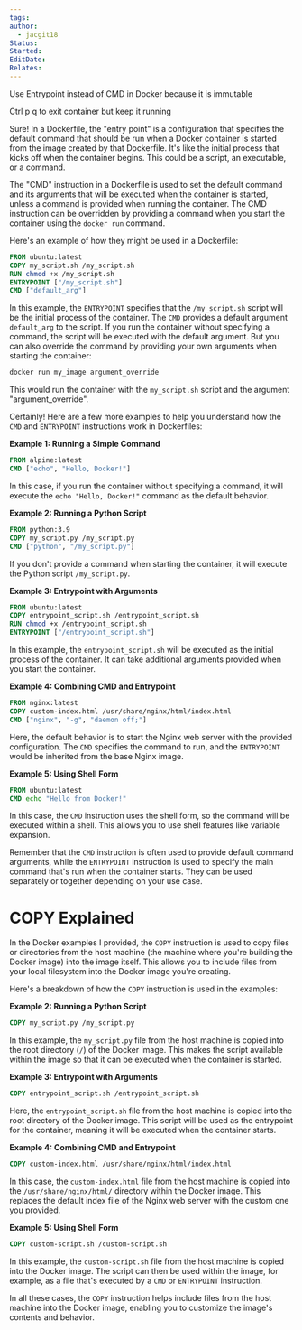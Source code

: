 ```yaml
---
tags: 
author:
  - jacgit18
Status: 
Started: 
EditDate: 
Relates:
---
```

Use Entrypoint instead of CMD in Docker because it is immutable

Ctrl p q to exit container but keep it running

Sure! In a Dockerfile, the "entry point" is a configuration that specifies the default command that should be run when a Docker container is started from the image created by that Dockerfile. It's like the initial process that kicks off when the container begins. This could be a script, an executable, or a command.

The "CMD" instruction in a Dockerfile is used to set the default command and its arguments that will be executed when the container is started, unless a command is provided when running the container. The CMD instruction can be overridden by providing a command when you start the container using the `docker run` command.

Here's an example of how they might be used in a Dockerfile:

```Dockerfile
FROM ubuntu:latest
COPY my_script.sh /my_script.sh
RUN chmod +x /my_script.sh
ENTRYPOINT ["/my_script.sh"]
CMD ["default_arg"]
```

In this example, the `ENTRYPOINT` specifies that the `/my_script.sh` script will be the initial process of the container. The `CMD` provides a default argument `default_arg` to the script. If you run the container without specifying a command, the script will be executed with the default argument. But you can also override the command by providing your own arguments when starting the container:

```bash
docker run my_image argument_override
```

This would run the container with the `my_script.sh` script and the argument "argument_override".


Certainly! Here are a few more examples to help you understand how the `CMD` and `ENTRYPOINT` instructions work in Dockerfiles:

**Example 1: Running a Simple Command**
```Dockerfile
FROM alpine:latest
CMD ["echo", "Hello, Docker!"]
```
In this case, if you run the container without specifying a command, it will execute the `echo "Hello, Docker!"` command as the default behavior.

**Example 2: Running a Python Script**
```Dockerfile
FROM python:3.9
COPY my_script.py /my_script.py
CMD ["python", "/my_script.py"]
```
If you don't provide a command when starting the container, it will execute the Python script `/my_script.py`.

**Example 3: Entrypoint with Arguments**
```Dockerfile
FROM ubuntu:latest
COPY entrypoint_script.sh /entrypoint_script.sh
RUN chmod +x /entrypoint_script.sh
ENTRYPOINT ["/entrypoint_script.sh"]
```
In this example, the `entrypoint_script.sh` will be executed as the initial process of the container. It can take additional arguments provided when you start the container.

**Example 4: Combining CMD and Entrypoint**
```Dockerfile
FROM nginx:latest
COPY custom-index.html /usr/share/nginx/html/index.html
CMD ["nginx", "-g", "daemon off;"]
```
Here, the default behavior is to start the Nginx web server with the provided configuration. The `CMD` specifies the command to run, and the `ENTRYPOINT` would be inherited from the base Nginx image.

**Example 5: Using Shell Form**
```Dockerfile
FROM ubuntu:latest
CMD echo "Hello from Docker!"
```
In this case, the `CMD` instruction uses the shell form, so the command will be executed within a shell. This allows you to use shell features like variable expansion.

Remember that the `CMD` instruction is often used to provide default command arguments, while the `ENTRYPOINT` instruction is used to specify the main command that's run when the container starts. They can be used separately or together depending on your use case.


# COPY Explained

In the Docker examples I provided, the `COPY` instruction is used to copy files or directories from the host machine (the machine where you're building the Docker image) into the image itself. This allows you to include files from your local filesystem into the Docker image you're creating.

Here's a breakdown of how the `COPY` instruction is used in the examples:

**Example 2: Running a Python Script**
```Dockerfile
COPY my_script.py /my_script.py
```
In this example, the `my_script.py` file from the host machine is copied into the root directory (`/`) of the Docker image. This makes the script available within the image so that it can be executed when the container is started.

**Example 3: Entrypoint with Arguments**
```Dockerfile
COPY entrypoint_script.sh /entrypoint_script.sh
```
Here, the `entrypoint_script.sh` file from the host machine is copied into the root directory of the Docker image. This script will be used as the entrypoint for the container, meaning it will be executed when the container starts.

**Example 4: Combining CMD and Entrypoint**
```Dockerfile
COPY custom-index.html /usr/share/nginx/html/index.html
```
In this case, the `custom-index.html` file from the host machine is copied into the `/usr/share/nginx/html/` directory within the Docker image. This replaces the default index file of the Nginx web server with the custom one you provided.

**Example 5: Using Shell Form**
```Dockerfile
COPY custom-script.sh /custom-script.sh
```
In this example, the `custom-script.sh` file from the host machine is copied into the Docker image. The script can then be used within the image, for example, as a file that's executed by a `CMD` or `ENTRYPOINT` instruction.

In all these cases, the `COPY` instruction helps include files from the host machine into the Docker image, enabling you to customize the image's contents and behavior.